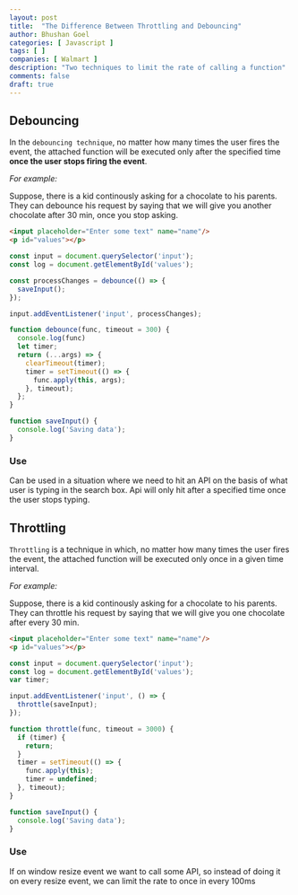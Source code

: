 ```yaml
---
layout: post
title:  "The Difference Between Throttling and Debouncing"
author: Bhushan Goel
categories: [ Javascript ]
tags: [ ]
companies: [ Walmart ]
description: "Two techniques to limit the rate of calling a function"
comments: false
draft: true
---
```


## Debouncing
In the `debouncing technique`, no matter how many times the user fires the event, the attached function will be executed only after the specified time **once the user stops firing the event**.

*For example:*

Suppose, there is a kid continously asking for a chocolate to his parents. They can debounce his request by saying that we will give you another chocolate after 30 min, once you stop asking.

```html
<input placeholder="Enter some text" name="name"/>
<p id="values"></p>
```

```js
const input = document.querySelector('input');
const log = document.getElementById('values');

const processChanges = debounce(() => {
  saveInput();
});

input.addEventListener('input', processChanges);

function debounce(func, timeout = 300) {
  console.log(func)
  let timer;
  return (...args) => {
    clearTimeout(timer);
    timer = setTimeout(() => {
      func.apply(this, args);
    }, timeout);
  };
}

function saveInput() {
  console.log('Saving data');
}
```

### Use
Can be used in a situation where we need to hit an API on the basis of what user is typing in the search box. Api will only hit after a specified time once the user stops typing.

## Throttling
`Throttling` is a technique in which, no matter how many times the user fires the event, the attached function will be executed only once in a given time interval.

*For example:*

Suppose, there is a kid continously asking for a chocolate to his parents. They can throttle his request by saying that we will give you one chocolate after every 30 min.

```html
<input placeholder="Enter some text" name="name"/>
<p id="values"></p>
```

```js
const input = document.querySelector('input');
const log = document.getElementById('values');
var timer;

input.addEventListener('input', () => {
  throttle(saveInput);
});

function throttle(func, timeout = 3000) {
  if (timer) {
    return;
  }
  timer = setTimeout(() => {
    func.apply(this);
    timer = undefined;
  }, timeout);
}

function saveInput() {
  console.log('Saving data');
}
```

### Use
If on window resize event we want to call some API, so instead of doing it on every resize event, we can limit the rate to once in every 100ms